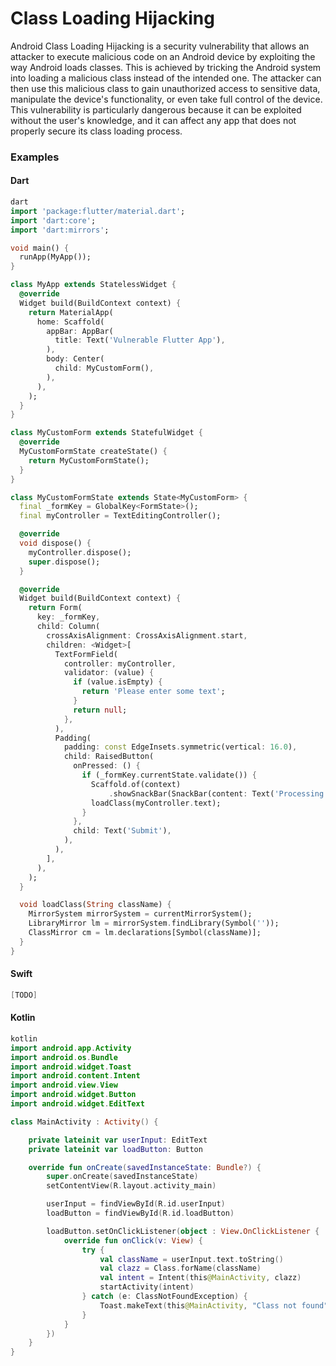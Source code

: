 
# Class Loading Hijacking

Android Class Loading Hijacking is a security vulnerability that allows an attacker to execute malicious code on an Android device by exploiting the way Android loads classes. This is achieved by tricking the Android system into loading a malicious class instead of the intended one. The attacker can then use this malicious class to gain unauthorized access to sensitive data, manipulate the device's functionality, or even take full control of the device. This vulnerability is particularly dangerous because it can be exploited without the user's knowledge, and it can affect any app that does not properly secure its class loading process.

### Examples

#### Dart

```dart
dart
import 'package:flutter/material.dart';
import 'dart:core';
import 'dart:mirrors';

void main() {
  runApp(MyApp());
}

class MyApp extends StatelessWidget {
  @override
  Widget build(BuildContext context) {
    return MaterialApp(
      home: Scaffold(
        appBar: AppBar(
          title: Text('Vulnerable Flutter App'),
        ),
        body: Center(
          child: MyCustomForm(),
        ),
      ),
    );
  }
}

class MyCustomForm extends StatefulWidget {
  @override
  MyCustomFormState createState() {
    return MyCustomFormState();
  }
}

class MyCustomFormState extends State<MyCustomForm> {
  final _formKey = GlobalKey<FormState>();
  final myController = TextEditingController();

  @override
  void dispose() {
    myController.dispose();
    super.dispose();
  }

  @override
  Widget build(BuildContext context) {
    return Form(
      key: _formKey,
      child: Column(
        crossAxisAlignment: CrossAxisAlignment.start,
        children: <Widget>[
          TextFormField(
            controller: myController,
            validator: (value) {
              if (value.isEmpty) {
                return 'Please enter some text';
              }
              return null;
            },
          ),
          Padding(
            padding: const EdgeInsets.symmetric(vertical: 16.0),
            child: RaisedButton(
              onPressed: () {
                if (_formKey.currentState.validate()) {
                  Scaffold.of(context)
                      .showSnackBar(SnackBar(content: Text('Processing Data')));
                  loadClass(myController.text);
                }
              },
              child: Text('Submit'),
            ),
          ),
        ],
      ),
    );
  }

  void loadClass(String className) {
    MirrorSystem mirrorSystem = currentMirrorSystem();
    LibraryMirror lm = mirrorSystem.findLibrary(Symbol(''));
    ClassMirror cm = lm.declarations[Symbol(className)];
  }
}
```

#### Swift

```swift
[TODO]
```

#### Kotlin

```kotlin
kotlin
import android.app.Activity
import android.os.Bundle
import android.widget.Toast
import android.content.Intent
import android.view.View
import android.widget.Button
import android.widget.EditText

class MainActivity : Activity() {

    private lateinit var userInput: EditText
    private lateinit var loadButton: Button

    override fun onCreate(savedInstanceState: Bundle?) {
        super.onCreate(savedInstanceState)
        setContentView(R.layout.activity_main)

        userInput = findViewById(R.id.userInput)
        loadButton = findViewById(R.id.loadButton)

        loadButton.setOnClickListener(object : View.OnClickListener {
            override fun onClick(v: View) {
                try {
                    val className = userInput.text.toString()
                    val clazz = Class.forName(className)
                    val intent = Intent(this@MainActivity, clazz)
                    startActivity(intent)
                } catch (e: ClassNotFoundException) {
                    Toast.makeText(this@MainActivity, "Class not found", Toast.LENGTH_SHORT).show()
                }
            }
        })
    }
}
```
